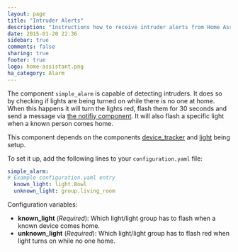 ```yaml
---
layout: page
title: "Intruder Alerts"
description: "Instructions how to receive intruder alerts from Home Assistant."
date: 2015-01-20 22:36
sidebar: true
comments: false
sharing: true
footer: true
logo: home-assistant.png
ha_category: Alarm
---
```



The component `simple_alarm` is capable of detecting intruders. It does so by checking if lights are being turned on while there is no one at home. When this happens it will turn the lights red, flash them for 30 seconds and send a message via [the notifiy component]({{site_root}}/components/notify/). It will also flash a specific light when a known person comes home.

This component depends on the components [device_tracker]({{site_root}}/components/device_tracker/) and [light]({{site_root}}/components/light/) being setup.

To set it up, add the following lines to your `configuration.yaml` file:

```yaml
simple_alarm:
# Example configuration.yaml entry
  known_light: light.Bowl
  unknown_light: group.living_room
```

Configuration variables:

- **known_light** (*Required*): Which light/light group has to flash when a known device comes home.
- **unknown_light** (*Required*): Which light/light group has to flash red when light turns on while no one home.

